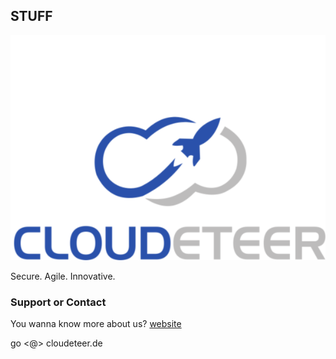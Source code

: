 ## STUFF

![alt text](https://github.com/cloudeteer/blog/raw/master/header_13_logo_ORIG.png "Cloudeteer Logo")


Secure. Agile. Innovative.

### Support or Contact

You wanna know more about us? [website](https://cloudeteer.de) 

go <@> cloudeteer.de
